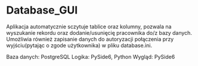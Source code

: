 # Database_GUI

Aplikacja automatycznie sczytuje tablice oraz kolumny, pozwala na wyszukanie rekordu oraz dodanie/usunięcię pracownika do/z bazy danych.
Umożliwia również zapisanie danych do autoryzacji połączenia przy wyjściu(pytając o zgode użytkownika) w pliku database.ini.

Baza danych: PostgreSQL
Logika: PySide6, Python
Wygląd: PySide6

